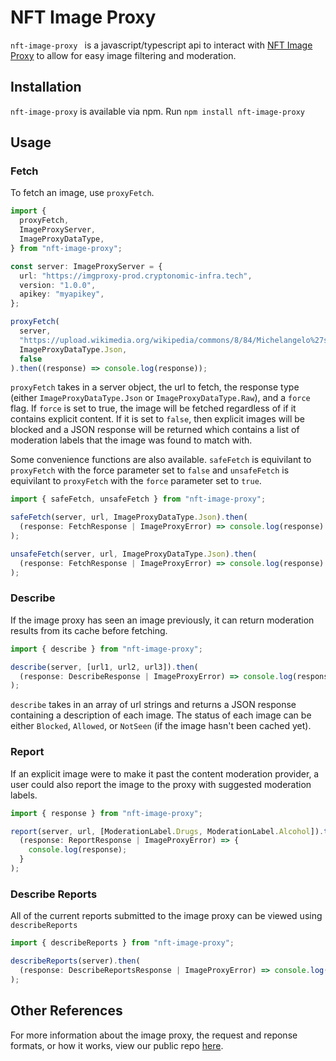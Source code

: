 # NFT Image Proxy

`nft-image-proxy ` is a javascript/typescript api to interact with [NFT Image Proxy](https://github.com/Cryptonomic/ImageProxy) to allow for easy image filtering and moderation.

## Installation

`nft-image-proxy` is available via npm. Run `npm install nft-image-proxy`

## Usage

### Fetch

To fetch an image, use `proxyFetch`.

```typescript
import {
  proxyFetch,
  ImageProxyServer,
  ImageProxyDataType,
} from "nft-image-proxy";

const server: ImageProxyServer = {
  url: "https://imgproxy-prod.cryptonomic-infra.tech",
  version: "1.0.0",
  apikey: "myapikey",
};

proxyFetch(
  server,
  "https://upload.wikimedia.org/wikipedia/commons/8/84/Michelangelo%27s_David_2015.jpg",
  ImageProxyDataType.Json,
  false
).then((response) => console.log(response));
```

`proxyFetch` takes in a server object, the url to fetch, the response type (either `ImageProxyDataType.Json` or `ImageProxyDataType.Raw`), and a `force` flag. If `force` is set to true, the image will be fetched regardless of if it contains explicit content. If it is set to `false`, then explicit images will be blocked and a JSON response will be returned which contains a list of moderation labels that the image was found to match with.

Some convenience functions are also available. `safeFetch` is equivilant to `proxyFetch` with the force parameter set to `false` and `unsafeFetch` is equivilant to `proxyFetch` with the `force` parameter set to `true`.

```typescript
import { safeFetch, unsafeFetch } from "nft-image-proxy";

safeFetch(server, url, ImageProxyDataType.Json).then(
  (response: FetchResponse | ImageProxyError) => console.log(response)
);

unsafeFetch(server, url, ImageProxyDataType.Json).then(
  (response: FetchResponse | ImageProxyError) => console.log(response)
);
```

### Describe

If the image proxy has seen an image previously, it can return moderation results from its cache before fetching.

```typescript
import { describe } from "nft-image-proxy";

describe(server, [url1, url2, url3]).then(
  (response: DescribeResponse | ImageProxyError) => console.log(response)
);
```

`describe` takes in an array of url strings and returns a JSON response containing a description of each image. The status of each image can be either `Blocked`, `Allowed`, or `NotSeen` (if the image hasn't been cached yet).

### Report

If an explicit image were to make it past the content moderation provider, a user could also report the image to the proxy with suggested moderation labels.

```typescript
import { response } from "nft-image-proxy";

report(server, url, [ModerationLabel.Drugs, ModerationLabel.Alcohol]).then(
  (response: ReportResponse | ImageProxyError) => {
    console.log(response);
  }
);
```

### Describe Reports

All of the current reports submitted to the image proxy can be viewed using `describeReports`

```typescript
import { describeReports } from "nft-image-proxy";

describeReports(server).then(
  (response: DescribeReportsResponse | ImageProxyError) => console.log(response)
);
```

## Other References

For more information about the image proxy, the request and reponse formats, or how it works, view our public repo [here](https://github.com/Cryptonomic/ImageProxy).

